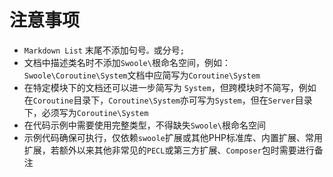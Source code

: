 # 注意事项
- `Markdown List` 末尾不添加句号`。`或分号`;`
- 文档中描述类名时不添加`Swoole\`根命名空间，例如：`Swoole\Coroutine\System`文档中应简写为`Coroutine\System`
- 在特定模块下的文档还可以进一步简写为 `System`，但跨模块时不简写，例如在`Coroutine`目录下，`Coroutine\System`亦可写为`System`，但在`Server`目录下，必须写为`Coroutine\System`
- 在代码示例中需要使用完整类型，不得缺失`Swoole\`根命名空间
- 示例代码确保可执行，仅依赖`swoole`扩展或其他PHP标准库、内置扩展、常用扩展，若额外以来其他非常见的`PECL`或第三方扩展、`Composer`包时需要进行备注